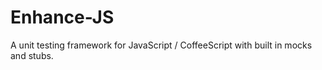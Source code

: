 Enhance-JS
==========

A unit testing framework for JavaScript / CoffeeScript with built in mocks and stubs.